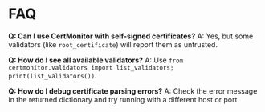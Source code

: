 # FAQ

**Q: Can I use CertMonitor with self-signed certificates?**
A: Yes, but some validators (like `root_certificate`) will report them as untrusted.

**Q: How do I see all available validators?**
A: Use `from certmonitor.validators import list_validators; print(list_validators())`.

**Q: How do I debug certificate parsing errors?**
A: Check the error message in the returned dictionary and try running with a different host or port.
